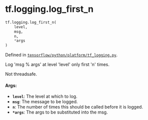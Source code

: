 <div itemscope itemtype="http://developers.google.com/ReferenceObject">
<meta itemprop="name" content="tf.logging.log_first_n" />
<meta itemprop="path" content="Stable" />
</div>

# tf.logging.log_first_n

``` python
tf.logging.log_first_n(
    level,
    msg,
    n,
    *args
)
```



Defined in [`tensorflow/python/platform/tf_logging.py`](/code/stable/tensorflow/python/platform/tf_logging.py).

Log 'msg % args' at level 'level' only first 'n' times.

Not threadsafe.

#### Args:

* <b>`level`</b>: The level at which to log.
* <b>`msg`</b>: The message to be logged.
* <b>`n`</b>: The number of times this should be called before it is logged.
* <b>`*args`</b>: The args to be substituted into the msg.
